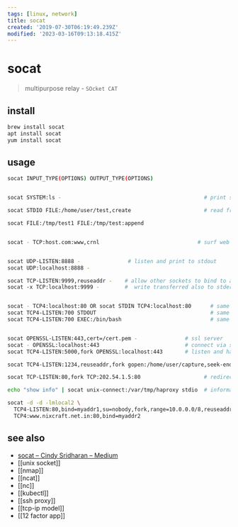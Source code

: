 ```yaml
---
tags: [linux, network]
title: socat
created: '2019-07-30T06:19:49.239Z'
modified: '2023-03-16T09:13:18.415Z'
---
```


# socat

> multipurpose relay - `SOcket CAT`

## install

```sh
brew install socat
apt install socat
yum install socat
```

## usage

```sh
socat INPUT_TYPE(OPTIONS) OUTPUT_TYPE(OPTIONS)


socat SYSTEM:ls -                                             # print system-command to stdout

socat STDIO FILE:/home/user/test,create                       # read from stdin and write to file

socat FILE:/tmp/test1 FILE:/tmp/test:append


socat - TCP:host.com:www,crnl                               # surf web over stdin


socat UDP-LISTEN:8888 -               # listen and print to stdout
socat UDP:localhost:8888 -

socat TCP-LISTEN:9999,reuseaddr -    # allow other sockets to bind to address even if parts of it are in use
socat ­-x TCP:localhost:9999 -        #  write transferred also to stderr in hexadecimal format


socat - TCP4:localhost:80 OR socat STDIN TCP4:localhost:80      # same as `nc localhost 80`
socat TCP4-LISTEN:700 STDOUT                                    # same as `nc -lp localhost 700`
socat TCP4-LISTEN:700 EXEC:/bin/bash                            # same as `nc -lp localhost 700 -e /bin/bash`


socat OPENSSL-LISTEN:443,cert=/cert.pem -               # ssl server
socat - OPENSSL:localhost:443                           # connect via ssl
socat TCP4-LISTEN:5000,fork OPENSSL:localhost:443       # listen and handle multiple clients with fork

socat TCP4-LISTEN:1234,reuseaddr,fork gopen:/home/user/capture,seek-end=,append

socat TCP-LISTEN:80,fork TCP:202.54.1.5:80                    # redirect all port 80 conenctions to ip 202.54.1.5

echo "show info" | socat unix-connect:/var/tmp/haproxy stdio  # information about the running HAProxy

socat -d -d -lmlocal2 \
  TCP4-LISTEN:80,bind=myaddr1,su=nobody,fork,range=10.0.0.0/8,reuseaddr \
  TCP4:www.nixcraft.net.in:80,bind=myaddr2
```

## see also

- [socat – Cindy Sridharan – Medium](https://medium.com/@copyconstruct/socat-29453e9fc8a6)
- [[unix socket]]
- [[nmap]]
- [[ncat]]
- [[nc]]
- [[kubectl]]
- [[ssh proxy]]
- [[tcp-ip model]]
- [[12 factor app]]

